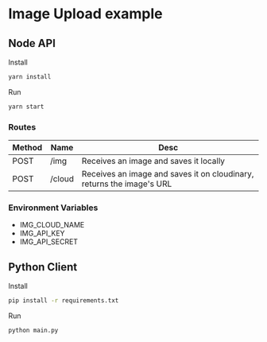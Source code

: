 # Image Upload example

## Node API

Install

```bash
yarn install
```

Run

```bash
yarn start
```

### Routes

| Method | Name   | Desc                                                                  |
| ------ | ------ | --------------------------------------------------------------------- |
| POST   | /img   | Receives an image and saves it locally                                |
| POST   | /cloud | Receives an image and saves it on cloudinary, returns the image's URL |

### Environment Variables

- IMG_CLOUD_NAME
- IMG_API_KEY
- IMG_API_SECRET

## Python Client

Install

```bash
pip install -r requirements.txt
```

Run

```bash
python main.py
```
